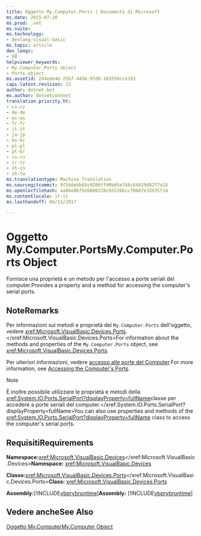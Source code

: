```yaml
---
title: Oggetto My.Computer.Ports | Documenti di Microsoft
ms.date: 2015-07-20
ms.prod: .net
ms.suite: 
ms.technology:
- devlang-visual-basic
ms.topic: article
dev_langs:
- VB
helpviewer_keywords:
- My.Computer.Ports object
- Ports object
ms.assetid: 244ede4e-25b7-445b-9fd6-163550cce193
caps.latest.revision: 22
author: dotnet-bot
ms.author: dotnetcontent
translation.priority.ht:
- cs-cz
- de-de
- es-es
- fr-fr
- it-it
- ja-jp
- ko-kr
- pl-pl
- pt-br
- ru-ru
- tr-tr
- zh-cn
- zh-tw
ms.translationtype: Machine Translation
ms.sourcegitcommit: 9f5b8ebb69c9206ff90b05e748c64d29d82f7a16
ms.openlocfilehash: aa0be8bf926880228cb5526bcc70687e32d35f24
ms.contentlocale: it-it
ms.lasthandoff: 04/12/2017

---
```

# <a name="mycomputerports-object"></a><span data-ttu-id="ddc27-102">Oggetto My.Computer.Ports</span><span class="sxs-lookup"><span data-stu-id="ddc27-102">My.Computer.Ports Object</span></span>
<span data-ttu-id="ddc27-103">Fornisce una proprietà e un metodo per l'accesso a porte seriali del computer.</span><span class="sxs-lookup"><span data-stu-id="ddc27-103">Provides a property and a method for accessing the computer's serial ports.</span></span>  
  
## <a name="remarks"></a><span data-ttu-id="ddc27-104">Note</span><span class="sxs-lookup"><span data-stu-id="ddc27-104">Remarks</span></span>  
 <span data-ttu-id="ddc27-105">Per informazioni sui metodi e proprietà del `My.Computer.Ports` dell'oggetto, vedere <xref:Microsoft.VisualBasic.Devices.Ports>.</xref:Microsoft.VisualBasic.Devices.Ports></span><span class="sxs-lookup"><span data-stu-id="ddc27-105">For information about the methods and properties of the `My.Computer.Ports` object, see <xref:Microsoft.VisualBasic.Devices.Ports>.</span></span>  
  
 <span data-ttu-id="ddc27-106">Per ulteriori informazioni, vedere [accesso alle porte del Computer](../../../visual-basic/developing-apps/programming/computer-resources/accessing-the-computer-s-ports.md).</span><span class="sxs-lookup"><span data-stu-id="ddc27-106">For more information, see [Accessing the Computer's Ports](../../../visual-basic/developing-apps/programming/computer-resources/accessing-the-computer-s-ports.md).</span></span>  
  
> [!NOTE]
>  <span data-ttu-id="ddc27-107">È inoltre possibile utilizzare le proprietà e metodi della <xref:System.IO.Ports.SerialPort?displayProperty=fullName>classe per accedere a porte seriali del computer.</xref:System.IO.Ports.SerialPort?displayProperty=fullName></span><span class="sxs-lookup"><span data-stu-id="ddc27-107">You can also use properties and methods of the <xref:System.IO.Ports.SerialPort?displayProperty=fullName> class to access the computer's serial ports.</span></span>  
  
## <a name="requirements"></a><span data-ttu-id="ddc27-108">Requisiti</span><span class="sxs-lookup"><span data-stu-id="ddc27-108">Requirements</span></span>  
 <span data-ttu-id="ddc27-109">**Namespace:**<xref:Microsoft.VisualBasic.Devices></xref:Microsoft.VisualBasic.Devices></span><span class="sxs-lookup"><span data-stu-id="ddc27-109">**Namespace:** <xref:Microsoft.VisualBasic.Devices></span></span>  
  
 <span data-ttu-id="ddc27-110">**Classe:**<xref:Microsoft.VisualBasic.Devices.Ports></xref:Microsoft.VisualBasic.Devices.Ports></span><span class="sxs-lookup"><span data-stu-id="ddc27-110">**Class:** <xref:Microsoft.VisualBasic.Devices.Ports></span></span>  
  
 <span data-ttu-id="ddc27-111">**Assembly:**[!INCLUDE[vbprvbruntime](../../../visual-basic/language-reference/objects/includes/vbprvbruntime_md.md)]</span><span class="sxs-lookup"><span data-stu-id="ddc27-111">**Assembly:** [!INCLUDE[vbprvbruntime](../../../visual-basic/language-reference/objects/includes/vbprvbruntime_md.md)]</span></span>  
  
## <a name="see-also"></a><span data-ttu-id="ddc27-112">Vedere anche</span><span class="sxs-lookup"><span data-stu-id="ddc27-112">See Also</span></span>  
 [<span data-ttu-id="ddc27-113">Oggetto My.Computer</span><span class="sxs-lookup"><span data-stu-id="ddc27-113">My.Computer Object</span></span>](../../../visual-basic/language-reference/objects/my-computer-object.md)
